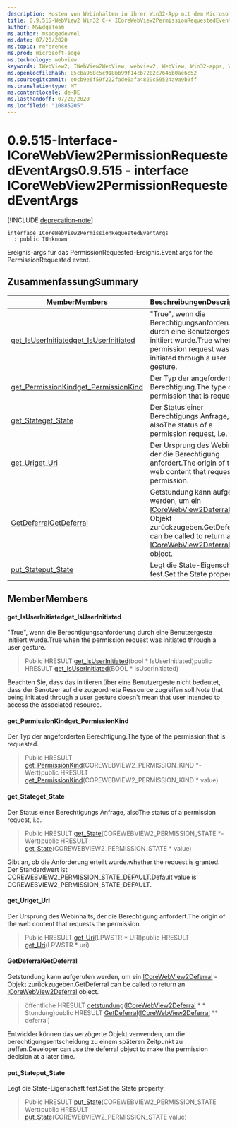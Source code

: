 ```yaml
---
description: Hosten von Webinhalten in ihrer Win32-App mit dem Microsoft Edge WebView2-Steuerelement
title: 0.9.515-WebView2 Win32 C++ ICoreWebView2PermissionRequestedEventArgs
author: MSEdgeTeam
ms.author: msedgedevrel
ms.date: 07/20/2020
ms.topic: reference
ms.prod: microsoft-edge
ms.technology: webview
keywords: IWebView2, IWebView2WebView, webview2, WebView, Win32-apps, Win32, Edge, ICoreWebView2, ICoreWebView2Controller, Browser-Steuerelement, Edge-HTML
ms.openlocfilehash: 85cba958c5c918bb99f14cb7202c7645b0ae6c52
ms.sourcegitcommit: e0cb9e6f59f222fade6afa4829c59524a9a9b9ff
ms.translationtype: MT
ms.contentlocale: de-DE
ms.lasthandoff: 07/20/2020
ms.locfileid: "10885205"
---
```

# <span data-ttu-id="32f21-104">0.9.515-Interface-ICoreWebView2PermissionRequestedEventArgs</span><span class="sxs-lookup"><span data-stu-id="32f21-104">0.9.515 - interface ICoreWebView2PermissionRequestedEventArgs</span></span> 

[!INCLUDE [deprecation-note](../../includes/deprecation-note.md)]

```
interface ICoreWebView2PermissionRequestedEventArgs
  : public IUnknown
```

<span data-ttu-id="32f21-105">Ereignis-args für das PermissionRequested-Ereignis.</span><span class="sxs-lookup"><span data-stu-id="32f21-105">Event args for the PermissionRequested event.</span></span>

## <span data-ttu-id="32f21-106">Zusammenfassung</span><span class="sxs-lookup"><span data-stu-id="32f21-106">Summary</span></span>

 <span data-ttu-id="32f21-107">Member</span><span class="sxs-lookup"><span data-stu-id="32f21-107">Members</span></span>                        | <span data-ttu-id="32f21-108">Beschreibungen</span><span class="sxs-lookup"><span data-stu-id="32f21-108">Descriptions</span></span>
--------------------------------|---------------------------------------------
[<span data-ttu-id="32f21-109">get_IsUserInitiated</span><span class="sxs-lookup"><span data-stu-id="32f21-109">get_IsUserInitiated</span></span>](#get_isuserinitiated) | <span data-ttu-id="32f21-110">"True", wenn die Berechtigungsanforderung durch eine Benutzergeste initiiert wurde.</span><span class="sxs-lookup"><span data-stu-id="32f21-110">True when the permission request was initiated through a user gesture.</span></span>
[<span data-ttu-id="32f21-111">get_PermissionKind</span><span class="sxs-lookup"><span data-stu-id="32f21-111">get_PermissionKind</span></span>](#get_permissionkind) | <span data-ttu-id="32f21-112">Der Typ der angeforderten Berechtigung.</span><span class="sxs-lookup"><span data-stu-id="32f21-112">The type of the permission that is requested.</span></span>
[<span data-ttu-id="32f21-113">get_State</span><span class="sxs-lookup"><span data-stu-id="32f21-113">get_State</span></span>](#get_state) | <span data-ttu-id="32f21-114">Der Status einer Berechtigungs Anfrage, also</span><span class="sxs-lookup"><span data-stu-id="32f21-114">The status of a permission request, i.e.</span></span>
[<span data-ttu-id="32f21-115">get_Uri</span><span class="sxs-lookup"><span data-stu-id="32f21-115">get_Uri</span></span>](#get_uri) | <span data-ttu-id="32f21-116">Der Ursprung des Webinhalts, der die Berechtigung anfordert.</span><span class="sxs-lookup"><span data-stu-id="32f21-116">The origin of the web content that requests the permission.</span></span>
[<span data-ttu-id="32f21-117">GetDeferral</span><span class="sxs-lookup"><span data-stu-id="32f21-117">GetDeferral</span></span>](#getdeferral) | <span data-ttu-id="32f21-118">Getstundung kann aufgerufen werden, um ein [ICoreWebView2Deferral](icorewebview2deferral.md) -Objekt zurückzugeben.</span><span class="sxs-lookup"><span data-stu-id="32f21-118">GetDeferral can be called to return an [ICoreWebView2Deferral](icorewebview2deferral.md) object.</span></span>
[<span data-ttu-id="32f21-119">put_State</span><span class="sxs-lookup"><span data-stu-id="32f21-119">put_State</span></span>](#put_state) | <span data-ttu-id="32f21-120">Legt die State-Eigenschaft fest.</span><span class="sxs-lookup"><span data-stu-id="32f21-120">Set the State property.</span></span>

## <span data-ttu-id="32f21-121">Member</span><span class="sxs-lookup"><span data-stu-id="32f21-121">Members</span></span>

#### <span data-ttu-id="32f21-122">get_IsUserInitiated</span><span class="sxs-lookup"><span data-stu-id="32f21-122">get_IsUserInitiated</span></span> 

<span data-ttu-id="32f21-123">"True", wenn die Berechtigungsanforderung durch eine Benutzergeste initiiert wurde.</span><span class="sxs-lookup"><span data-stu-id="32f21-123">True when the permission request was initiated through a user gesture.</span></span>

> <span data-ttu-id="32f21-124">Public HRESULT [get_IsUserInitiated](#get_isuserinitiated)(bool \* IsUserInitiated)</span><span class="sxs-lookup"><span data-stu-id="32f21-124">public HRESULT [get_IsUserInitiated](#get_isuserinitiated)(BOOL \* isUserInitiated)</span></span>

<span data-ttu-id="32f21-125">Beachten Sie, dass das initiieren über eine Benutzergeste nicht bedeutet, dass der Benutzer auf die zugeordnete Ressource zugreifen soll.</span><span class="sxs-lookup"><span data-stu-id="32f21-125">Note that being initiated through a user gesture doesn't mean that user intended to access the associated resource.</span></span>

#### <span data-ttu-id="32f21-126">get_PermissionKind</span><span class="sxs-lookup"><span data-stu-id="32f21-126">get_PermissionKind</span></span> 

<span data-ttu-id="32f21-127">Der Typ der angeforderten Berechtigung.</span><span class="sxs-lookup"><span data-stu-id="32f21-127">The type of the permission that is requested.</span></span>

> <span data-ttu-id="32f21-128">Public HRESULT [get_PermissionKind](#get_permissionkind)(COREWEBVIEW2_PERMISSION_KIND \*-Wert)</span><span class="sxs-lookup"><span data-stu-id="32f21-128">public HRESULT [get_PermissionKind](#get_permissionkind)(COREWEBVIEW2_PERMISSION_KIND \* value)</span></span>

#### <span data-ttu-id="32f21-129">get_State</span><span class="sxs-lookup"><span data-stu-id="32f21-129">get_State</span></span> 

<span data-ttu-id="32f21-130">Der Status einer Berechtigungs Anfrage, also</span><span class="sxs-lookup"><span data-stu-id="32f21-130">The status of a permission request, i.e.</span></span>

> <span data-ttu-id="32f21-131">Public HRESULT [get_State](#get_state)(COREWEBVIEW2_PERMISSION_STATE \*-Wert)</span><span class="sxs-lookup"><span data-stu-id="32f21-131">public HRESULT [get_State](#get_state)(COREWEBVIEW2_PERMISSION_STATE \* value)</span></span>

<span data-ttu-id="32f21-132">Gibt an, ob die Anforderung erteilt wurde.</span><span class="sxs-lookup"><span data-stu-id="32f21-132">whether the request is granted.</span></span> <span data-ttu-id="32f21-133">Der Standardwert ist COREWEBVIEW2_PERMISSION_STATE_DEFAULT.</span><span class="sxs-lookup"><span data-stu-id="32f21-133">Default value is COREWEBVIEW2_PERMISSION_STATE_DEFAULT.</span></span>

#### <span data-ttu-id="32f21-134">get_Uri</span><span class="sxs-lookup"><span data-stu-id="32f21-134">get_Uri</span></span> 

<span data-ttu-id="32f21-135">Der Ursprung des Webinhalts, der die Berechtigung anfordert.</span><span class="sxs-lookup"><span data-stu-id="32f21-135">The origin of the web content that requests the permission.</span></span>

> <span data-ttu-id="32f21-136">Public HRESULT [get_Uri](#get_uri)(LPWSTR \* URI)</span><span class="sxs-lookup"><span data-stu-id="32f21-136">public HRESULT [get_Uri](#get_uri)(LPWSTR \* uri)</span></span>

#### <span data-ttu-id="32f21-137">GetDeferral</span><span class="sxs-lookup"><span data-stu-id="32f21-137">GetDeferral</span></span> 

<span data-ttu-id="32f21-138">Getstundung kann aufgerufen werden, um ein [ICoreWebView2Deferral](icorewebview2deferral.md) -Objekt zurückzugeben.</span><span class="sxs-lookup"><span data-stu-id="32f21-138">GetDeferral can be called to return an [ICoreWebView2Deferral](icorewebview2deferral.md) object.</span></span>

> <span data-ttu-id="32f21-139">öffentliche HRESULT [getstundung](#getdeferral)([ICoreWebView2Deferral](icorewebview2deferral.md) \* \* Stundung)</span><span class="sxs-lookup"><span data-stu-id="32f21-139">public HRESULT [GetDeferral](#getdeferral)([ICoreWebView2Deferral](icorewebview2deferral.md) \*\* deferral)</span></span>

<span data-ttu-id="32f21-140">Entwickler können das verzögerte Objekt verwenden, um die berechtigungsentscheidung zu einem späteren Zeitpunkt zu treffen.</span><span class="sxs-lookup"><span data-stu-id="32f21-140">Developer can use the deferral object to make the permission decision at a later time.</span></span>

#### <span data-ttu-id="32f21-141">put_State</span><span class="sxs-lookup"><span data-stu-id="32f21-141">put_State</span></span> 

<span data-ttu-id="32f21-142">Legt die State-Eigenschaft fest.</span><span class="sxs-lookup"><span data-stu-id="32f21-142">Set the State property.</span></span>

> <span data-ttu-id="32f21-143">Public HRESULT [put_State](#put_state)(COREWEBVIEW2_PERMISSION_STATE Wert)</span><span class="sxs-lookup"><span data-stu-id="32f21-143">public HRESULT [put_State](#put_state)(COREWEBVIEW2_PERMISSION_STATE value)</span></span>

